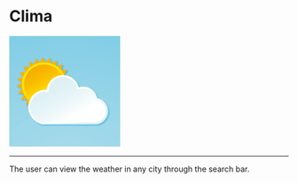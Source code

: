 # Clima

<img src="https://github.com/DmitriiSafin/Clima/blob/main/Clima/SupportingFile/Assets.xcassets/AppIcon.appiconset/1024.png" width="200">

___

The user can view the weather in any city through the search bar.